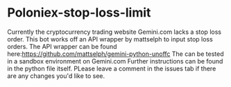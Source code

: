 # Poloniex-stop-loss-limit
Currently the cryptocurrency trading website Gemini.com lacks a stop loss order. 
This bot works off an API wrapper by mattselph to input stop loss orders.
The API wrapper can be found here:https://github.com/mattselph/gemini-python-unoffc
The can be tested in a sandbox environment on Gemini.com
Further instructions can be found in the python file itself.
PLease leave a comment in the issues tab if there are any changes you'd like to see.
